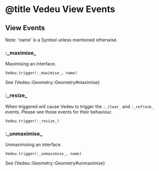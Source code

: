 # @title Vedeu View Events

## View Events

Note: 'name' is a Symbol unless mentioned otherwise.

### :\_maximise_
Maximising an interface.

    Vedeu.trigger(:_maximise_, name)

See {Vedeu::Geometry::Geometry#maximise}

### :\_resize_
When triggered will cause Vedeu to trigger the `:_clear_` and
`:_refresh_` events. Please see those events for their behaviour.

    Vedeu.trigger(:_resize_)

### :\_unmaximise_
Unmaximising an interface.

    Vedeu.trigger(:_unmaximise_, name)

See {Vedeu::Geometry::Geometry#unmaximise}

